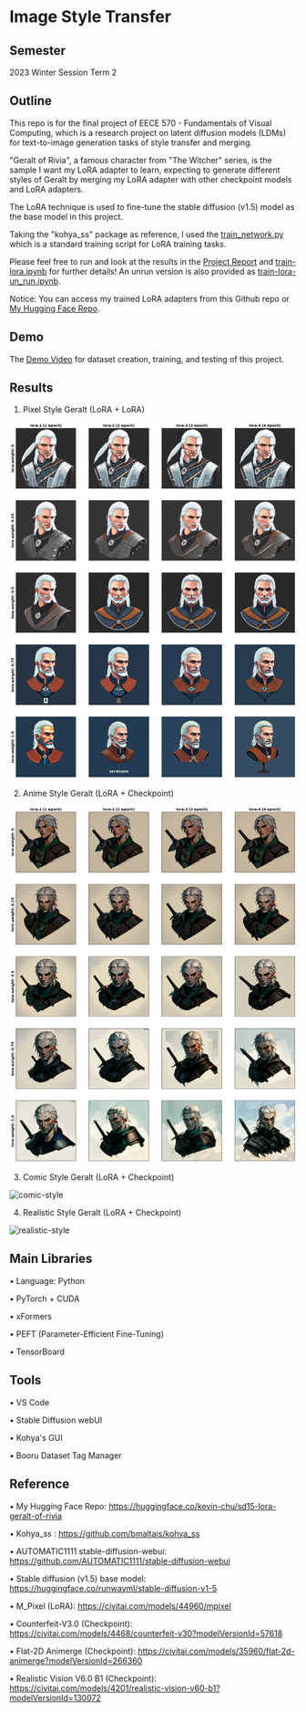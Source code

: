 # Image Style Transfer

## Semester
2023 Winter Session Term 2

## Outline
This repo is for the final project of EECE 570 - Fundamentals of Visual Computing, which is a research project on latent diffusion models (LDMs) for text-to-image generation tasks of style transfer and merging.

"Geralt of Rivia", a famous character from "The Witcher" series, is the sample I want my LoRA adapter to learn, expecting to generate different styles of Geralt by merging my LoRA adapter with other checkpoint models and LoRA adapters.

The LoRA technique is used to fine-tune the stable diffusion (v1.5) model as the base model in this project.

Taking the "kohya_ss" package as reference, I used the [train_network.py](https://github.com/FalKon1256/UBC-EECE-570/blob/main/train_network.py) which is a standard training script for LoRA training tasks.

Please feel free to run and look at the results in the [Project Report](https://github.com/FalKon1256/UBC-EECE-570/blob/main/project-report.pdf) and [train-lora.ipynb](https://github.com/FalKon1256/UBC-EECE-570/blob/main/train-lora.ipynb) for further details! An unrun version is also provided as [train-lora-un_run.ipynb](https://github.com/FalKon1256/UBC-EECE-570/blob/main/train-lora-un_run.ipynb).

Notice: You can access my trained LoRA adapters from this Github repo or [My Hugging Face Repo](https://huggingface.co/kevin-chu/sd15-lora-geralt-of-rivia).

## Demo

The [Demo Video](https://drive.google.com/file/d/1SCE8mw58JywyqSp9P62r3e5j8Z1TZQ9E/view?usp=drive_link) for dataset creation, training, and testing of this project.

## Results

1. Pixel Style Geralt (LoRA + LoRA)

![pixel-style](https://raw.githubusercontent.com/FalKon1256/UBC-EECE-570/main/results/pixel-style-merge-with-lora.png)

2. Anime Style Geralt (LoRA + Checkpoint)

![anime-style](https://raw.githubusercontent.com/FalKon1256/UBC-EECE-570/main/results/anime-style-merge-with-checkpoint.png)

3. Comic Style Geralt (LoRA + Checkpoint)

![comic-style](https://raw.githubusercontent.com/FalKon1256/UBC-EECE-570/main/results/comic-style-merge-with-checkpoint.png)

4. Realistic Style Geralt (LoRA + Checkpoint)

![realistic-style](https://raw.githubusercontent.com/FalKon1256/UBC-EECE-570/main/results/realistic-style-merge-with-checkpoint.png)

## Main Libraries
• Language: Python

• PyTorch + CUDA

• xFormers

• PEFT (Parameter-Efficient Fine-Tuning)

• TensorBoard

## Tools
• VS Code

• Stable Diffusion webUI

• Kohya's GUI

• Booru Dataset Tag Manager

## Reference
• My Hugging Face Repo: https://huggingface.co/kevin-chu/sd15-lora-geralt-of-rivia

• Kohya_ss : https://github.com/bmaltais/kohya_ss

• AUTOMATIC1111 stable-diffusion-webui: https://github.com/AUTOMATIC1111/stable-diffusion-webui

• Stable diffusion (v1.5) base model: https://huggingface.co/runwayml/stable-diffusion-v1-5

• M_Pixel (LoRA): https://civitai.com/models/44960/mpixel

• Counterfeit-V3.0 (Checkpoint): https://civitai.com/models/4468/counterfeit-v30?modelVersionId=57618

• Flat-2D Animerge (Checkpoint): https://civitai.com/models/35960/flat-2d-animerge?modelVersionId=266360

• Realistic Vision V6.0 B1 (Checkpoint): https://civitai.com/models/4201/realistic-vision-v60-b1?modelVersionId=130072
